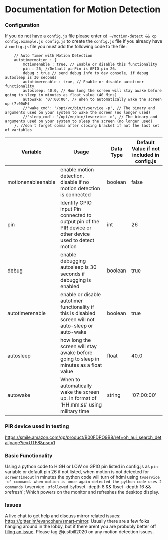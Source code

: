 # Documentation for Motion Detection

### Configuration

If you do not have a `config.js` file please enter `cd ~/motion-detect && cp config.example.js config.js` to create the `config.js` file
If you already have a `config.js` file you must add the following code to the file:
```
    // Auto Timer with Motion Detection
    autotimermotion : {
        motionenable : true, // Enable or disable this functionality
	    pin : 26, //Default pirPin is GPIO pin 26.
	    debug : true // send debug info to dev console, if debug autosleep is 30 seconds
        autotimerenable : true, // Enable or disable autotimer functionality
	    autosleep: 40.0, // How long the screen will stay awake before going to sleep in minutes as float value (40 Mins)
        autowake: '07:00:00', // When to automatically wake the screen up (7:00AM)
        //'wake_cmd': '/opt/vc/bin/tvservice -p', // The binary and arguments used on your system to wake the screen (no longer used)
        //'sleep_cmd': '/opt/vc/bin/tvservice -o', // The binary and arguments used on your system to sleep the screen (no longer used)
    }, //don't forget comma after closing bracket if not the last set of variables
```

Variable | Usage | Data Type | Default Value if not included in config.js
---------|-------|-----------|--------------
motionenableenable | enable motion detection. disable if no motion detection is connected | boolean | false
pin | Identify GPIO input Pin connected to output pin of the PIR device or other device used to detect motion | int | 26
debug | enable debugging autosleep is 30 seconds if debugging is enabled | boolean | true
autotimerenable | enable or disable autotimer functionality if this is disabled screen will not auto-sleep or auto-wake| boolean |true 
autosleep | how long the screen will stay awake before going to sleep in minutes as a float value | float | 40.0
autowake | When to automatically wake the screen up. In format of 'HH:mm:ss' using military time | string | '07:00:00'

### PIR device used in testing

https://smile.amazon.com/gp/product/B00FDPO9B8/ref=oh_aui_search_detailpage?ie=UTF8&psc=1

### Basic Functionality

Using a python code to HIGH or LOW on GPIO pin listed in config.js as `pin` variable or default pin 26 if not listed, when motion is not detected for `screentimeout` in minutes the python code will turn of hdmi using `tvservice -o' command. when motion is once again detected the python code uses 2 commands `tvservice -p` followed by `fbset -depth 8 && fbset -depth 16 && xrefresh`; Which powers on the monitor and refreshes the desktop display. 

### Issues

A live chat to get help and discuss mirror related issues: https://gitter.im/evancohen/smart-mirror. Usually there are a few folks hanging around in the lobby, but if there arent you are probubly better off [filing an issue](https://github.com/evancohen/smart-mirror/issues/new). Please tag @justbill2020 on any motion detection issues. 
